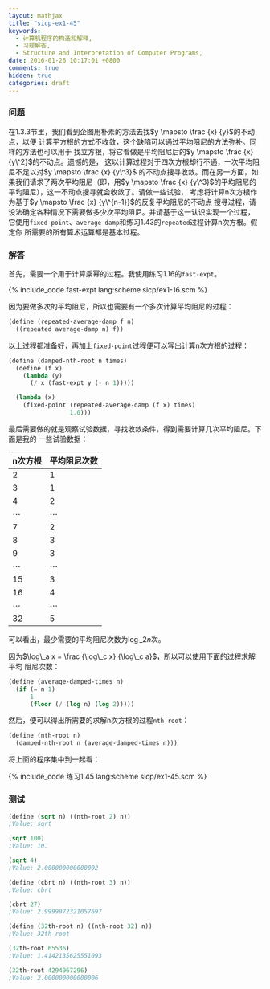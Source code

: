 ```yaml
---
layout: mathjax
title: "sicp-ex1-45"
keywords:
  - 计算机程序的构造和解释,
  - 习题解答,
  - Structure and Interpretation of Computer Programs,
date: 2016-01-26 10:17:01 +0800
comments: true
hidden: true
categories: draft
---
```


### 问题

在1.3.3节里，我们看到企图用朴素的方法去找$y \mapsto \frac {x} {y}$的不动点，以便
计算平方根的方式不收敛，这个缺陷可以通过平均阻尼的方法弥补。同样的方法也可以用于
找立方根，将它看做是平均阻尼后的$y \mapsto \frac {x} {y\^2}$的不动点。遗憾的是，
这以计算过程对于四次方根却行不通，一次平均阻尼不足以对$y \mapsto \frac {x} {y\^3}$
的不动点搜寻收敛。而在另一方面，如果我们请求了两次平均阻尼（即，用$y \mapsto
\frac {x} {y\^3}$的平均阻尼的平均阻尼），这一不动点搜寻就会收敛了。请做一些试验，
考虑将计算n次方根作为基于$y \mapsto \frac {x} {y\^{n-1}}$的反复平均阻尼的不动点
搜寻过程，请设法确定各种情况下需要做多少次平均阻尼。并请基于这一认识实现一个过程，
它使用`fixed-point`、`average-damp`和练习1.43的`repeated`过程计算n次方根。假定你
所需要的所有算术运算都是基本过程。

### 解答

首先，需要一个用于计算乘幂的过程。我使用练习1.16的`fast-expt`。

{% include_code fast-expt lang:scheme sicp/ex1-16.scm %}

因为要做多次的平均阻尼，所以也需要有一个多次计算平均阻尼的过程：

``` scheme
(define (repeated-average-damp f n)
  ((repeated average-damp n) f))
```

以上过程都准备好，再加上`fixed-point`过程便可以写出计算n次方根的过程：

``` scheme
(define (damped-nth-root n times)
  (define (f x)
    (lambda (y)
      (/ x (fast-expt y (- n 1)))))

  (lambda (x)
    (fixed-point (repeated-average-damp (f x) times)
                 1.0)))
```

最后需要做的就是观察试验数据，寻找收敛条件，得到需要计算几次平均阻尼。下面是我的
一些试验数据：

n次方根 | 平均阻尼次数
--------|-------------
2       | 1
3       | 1
4       | 2
$\cdots$| $\cdots$
7       | 2
8       | 3
9       | 3
$\cdots$| $\cdots$
15      | 3
16      | 4
$\cdots$| $\cdots$
32      | 5

可以看出，最少需要的平均阻尼次数为$\log\_2 n$次。

因为$\log\_a x = \frac {\log\_c x} {\log\_c a}$，所以可以使用下面的过程求解平均
阻尼次数：

``` scheme
(define (average-damped-times n)
  (if (= n 1)
      1
      (floor (/ (log n) (log 2)))))
```

然后，便可以得出所需要的求解n次方根的过程`nth-root`：

``` scheme
(define (nth-root n)
  (damped-nth-root n (average-damped-times n)))
```

将上面的程序集中到一起看：

{% include_code 练习1.45 lang:scheme sicp/ex1-45.scm %}

### 测试

``` scheme
(define (sqrt n) ((nth-root 2) n))
;Value: sqrt

(sqrt 100)
;Value: 10.

(sqrt 4)
;Value: 2.000000000000002

(define (cbrt n) ((nth-root 3) n))
;Value: cbrt

(cbrt 27)
;Value: 2.9999972321057697

(define (32th-root n) ((nth-root 32) n))
;Value: 32th-root

(32th-root 65536)
;Value: 1.4142135625551093

(32th-root 4294967296)
;Value: 2.000000000000006
```
